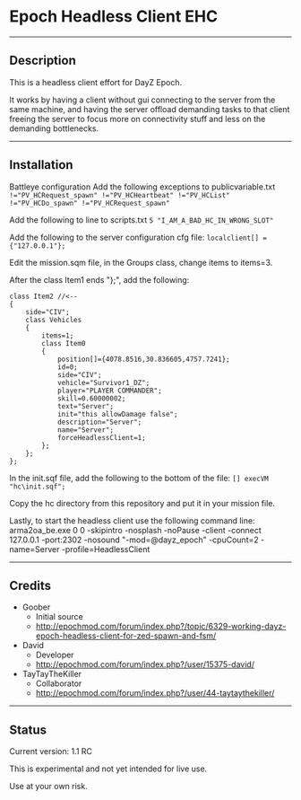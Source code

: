**Epoch Headless Client EHC**
================

--------------------------
Description
--------------------------
This is a headless client effort for DayZ Epoch.

It works by having a client without gui connecting to the server from the same machine, and having the server offload demanding tasks to that client freeing the server to focus more on connectivity stuff and less on the demanding bottlenecks.

--------------------------
Installation
--------------------------
Battleye configuration
Add the following exceptions to publicvariable.txt
`!="PV_HCRequest_spawn" !="PV_HCHeartbeat" !="PV_HCList" !="PV_HCDo_spawn" !="PV_HCRequest_spawn"`

Add the following to line to scripts.txt
`5 "I_AM_A_BAD_HC_IN_WRONG_SLOT"`

Add the following to the server configuration cfg file:
`localclient[] = {"127.0.0.1"};`

Edit the mission.sqm file, in the Groups class, change items to items=3.

After the class Item1 ends "};", add the following:

    class Item2 //<--
    {
    	side="CIV";
    	class Vehicles
    	{
    		items=1;
    		class Item0
    		{
    			position[]={4078.8516,30.836605,4757.7241};
    			id=0;
    			side="CIV";
    			vehicle="Survivor1_DZ";
    			player="PLAYER COMMANDER";
    			skill=0.60000002;
    			text="Server";
    			init="this allowDamage false";
    			description="Server";
    			name="Server";
    			forceHeadlessClient=1;
    		};
    	};
    };

In the init.sqf file, add the following to the bottom of the file:
`[] execVM "hc\init.sqf";`
 
Copy the hc directory from this repository and put it in your mission file.

Lastly, to start the headless client use the following command line:
    arma2oa_be.exe 0 0 -skipintro -nosplash -noPause -client -connect 127.0.0.1 -port:2302 -nosound "-mod=@dayz_epoch" -cpuCount=2 -name=Server -profile=HeadlessClient


--------------------------
Credits
--------------------------
* Goober
  * Initial source
  * http://epochmod.com/forum/index.php?/topic/6329-working-dayz-epoch-headless-client-for-zed-spawn-and-fsm/
* David
  * Developer
  * http://epochmod.com/forum/index.php?/user/15375-david/
* TayTayTheKiller
  * Collaborator
  * http://epochmod.com/forum/index.php?/user/44-taytaythekiller/


--------------------------
Status
--------------------------
Current version: 1.1 RC

This is experimental and not yet intended for live use.

Use at your own risk.
